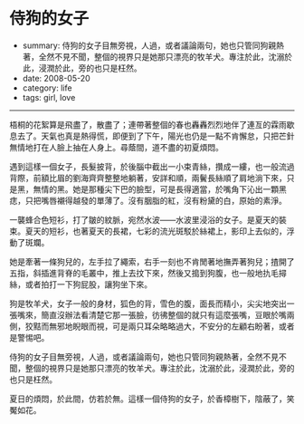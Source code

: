 # 侍狗的女子

- summary:
    侍狗的女子目無旁視，人過，或者議論兩句，她也只管同狗親熱著，全然不見不聞，整個的視界只是她那只漂亮的牧羊犬。專注於此，沈溺於此，浸潤於此，旁的也只是枉然。
- date: 2008-05-20
- category: life
- tags: girl, love

------------

梧桐的花絮算是飛盡了，散盡了；連帶著整個的春也轟轟烈烈地伴了連亙的霖雨歇息去了。天氣也真是熱得慌，即便到了下午，陽光也仍是一點不肯懈怠，只把芒針無情地打在人臉上抽在人身上。尋蔭間，道不盡的初夏煩悶。

遇到這樣一個女子，長髮披背，於後腦中截出一小束青絲，攢成一縷，也一般流過背際，前額比眉的劉海齊齊整整地躺著，安詳和順，兩鬢長絲順了肩地淌下來，只是黑，無情的黑。她是那種尖下巴的臉型，可是長得適當，於嘴角下沁出一顆黑痣，只把嘴唇襯得越發的單薄了。沒有胭脂的紅，沒有粉黛的白，原始的素淨。

一襲蜂合色短衫，打了皺的紋脈，宛然水波——水波里浸浴的女子。是夏天的裝束。夏天的短衫，也著夏天的長裙，七彩的流光斑駁於絲裙上，影印上去似的，浮動了斑斕。

她是牽著一條狗兒的，左手拉了繩索，右手一刻也不肯閒著地撫弄著狗兒；揸開了五指，斜插進背脊的毛叢中，推上去抆下來，然後又搗到狗腹，也一般地扏毛撏絲，或者拍打一下狗屁股，讓狗坐下來。

狗是牧羊犬，女子一般的身材，狐色的背，雪色的腹，面長而精小，尖尖地突出一張嘴來，簡直沒辦法看清楚它那一張臉，彷彿整個的就只有這麼張嘴，豆眼於嘴兩側，狡黠而無邪地睨眼而視，可是兩只耳朵略略過大，不安分的左顧右盼著，或者是警惕吧。

侍狗的女子目無旁視，人過，或者議論兩句，她也只管同狗親熱著，全然不見不聞，整個的視界只是她那只漂亮的牧羊犬。專注於此，沈溺於此，浸潤於此，旁的也只是枉然。

夏日的煩悶，於此間，仿若於無。這樣一個侍狗的女子，於香樟樹下，陰蔽了，笑魘如花。
